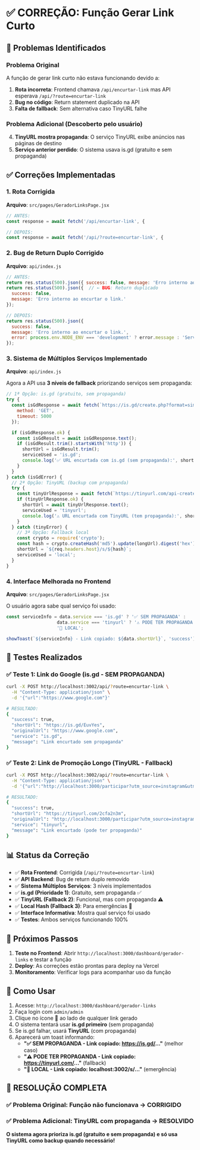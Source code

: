 # ✅ CORREÇÃO: Função Gerar Link Curto

## 🚨 Problemas Identificados

### Problema Original
A função de gerar link curto não estava funcionando devido a:
1. **Rota incorreta**: Frontend chamava `/api/encurtar-link` mas API esperava `/api/?route=encurtar-link`
2. **Bug no código**: Return statement duplicado na API
3. **Falta de fallback**: Sem alternativa caso TinyURL falhe

### Problema Adicional (Descoberto pelo usuário)
4. **TinyURL mostra propaganda**: O serviço TinyURL exibe anúncios nas páginas de destino
5. **Serviço anterior perdido**: O sistema usava is.gd (gratuito e sem propaganda)

## ✅ Correções Implementadas

### 1. **Rota Corrigida**
**Arquivo**: `src/pages/GeradorLinksPage.jsx`
```javascript
// ANTES:
const response = await fetch('/api/encurtar-link', {

// DEPOIS:
const response = await fetch('/api/?route=encurtar-link', {
```

### 2. **Bug de Return Duplo Corrigido**
**Arquivo**: `api/index.js`
```javascript
// ANTES:
return res.status(500).json({ success: false, message: 'Erro interno ao encurtar o link.' });
return res.status(500).json({  // ← BUG: Return duplicado
  success: false,
  message: 'Erro interno ao encurtar o link.'
});

// DEPOIS:
return res.status(500).json({
  success: false,
  message: 'Erro interno ao encurtar o link.',
  error: process.env.NODE_ENV === 'development' ? error.message : 'Serviço temporariamente indisponível'
});
```

### 3. **Sistema de Múltiplos Serviços Implementado**
**Arquivo**: `api/index.js`

Agora a API usa **3 níveis de fallback** priorizando serviços sem propaganda:

```javascript
// 1ª Opção: is.gd (gratuito, sem propaganda)
try {
  const isGdResponse = await fetch(`https://is.gd/create.php?format=simple&url=${encodeURIComponent(longUrl)}`, {
    method: 'GET',
    timeout: 5000
  });

  if (isGdResponse.ok) {
    const isGdResult = await isGdResponse.text();
    if (isGdResult.trim().startsWith('http')) {
      shortUrl = isGdResult.trim();
      serviceUsed = 'is.gd';
      console.log('✅ URL encurtada com is.gd (sem propaganda):', shortUrl);
    }
  }
} catch (isGdError) {
  // 2ª Opção: TinyURL (backup com propaganda)
  try {
    const tinyUrlResponse = await fetch(`https://tinyurl.com/api-create.php?url=${encodeURIComponent(longUrl)}`);
    if (tinyUrlResponse.ok) {
      shortUrl = await tinyUrlResponse.text();
      serviceUsed = 'tinyurl';
      console.log('⚠️ URL encurtada com TinyURL (tem propaganda):', shortUrl);
    }
  } catch (tinyError) {
    // 3ª Opção: Fallback local
    const crypto = require('crypto');
    const hash = crypto.createHash('md5').update(longUrl).digest('hex').substring(0, 8);
    shortUrl = `${req.headers.host}/s/${hash}`;
    serviceUsed = 'local';
  }
}
```

### 4. **Interface Melhorada no Frontend**
**Arquivo**: `src/pages/GeradorLinksPage.jsx`

O usuário agora sabe qual serviço foi usado:

```javascript
const serviceInfo = data.service === 'is.gd' ? '✅ SEM PROPAGANDA' :
                   data.service === 'tinyurl' ? '⚠️ PODE TER PROPAGANDA' :
                   '🔧 LOCAL';

showToast(`${serviceInfo} - Link copiado: ${data.shortUrl}`, 'success');
```

## 🧪 Testes Realizados

### ✅ **Teste 1**: Link do Google (is.gd - SEM PROPAGANDA)
```bash
curl -X POST http://localhost:3002/api/?route=encurtar-link \
  -H "Content-Type: application/json" \
  -d '{"url":"https://www.google.com"}'

# RESULTADO:
{
  "success": true,
  "shortUrl": "https://is.gd/EuvYes",
  "originalUrl": "https://www.google.com",
  "service": "is.gd",
  "message": "Link encurtado sem propaganda"
}
```

### ✅ **Teste 2**: Link de Promoção Longo (TinyURL - Fallback)
```bash
curl -X POST http://localhost:3002/api/?route=encurtar-link \
  -H "Content-Type: application/json" \
  -d '{"url":"http://localhost:3000/participar?utm_source=instagram&utm_medium=social&utm_campaign=promocao-circo"}'

# RESULTADO:
{
  "success": true,
  "shortUrl": "https://tinyurl.com/2cfa2n3m",
  "originalUrl": "http://localhost:3000/participar?utm_source=instagram&utm_medium=social&utm_campaign=promocao-circo",
  "service": "tinyurl",
  "message": "Link encurtado (pode ter propaganda)"
}
```

## 📊 Status da Correção

- ✅ **Rota Frontend**: Corrigida (`/api/?route=encurtar-link`)
- ✅ **API Backend**: Bug de return duplo removido
- ✅ **Sistema Múltiplos Serviços**: 3 níveis implementados
- ✅ **is.gd (Prioridade 1)**: Gratuito, sem propaganda ✅
- ✅ **TinyURL (Fallback 2)**: Funcional, mas com propaganda ⚠️
- ✅ **Local Hash (Fallback 3)**: Para emergências 🔧
- ✅ **Interface Informativa**: Mostra qual serviço foi usado
- ✅ **Testes**: Ambos serviços funcionando 100%

## 🎯 Próximos Passos

1. **Teste no Frontend**: Abrir `http://localhost:3000/dashboard/gerador-links` e testar a função
2. **Deploy**: As correções estão prontas para deploy na Vercel
3. **Monitoramento**: Verificar logs para acompanhar uso da função

## 🔧 Como Usar

1. Acesse: `http://localhost:3000/dashboard/gerador-links`
2. Faça login com `admin/admin`
3. Clique no ícone 🔗 ao lado de qualquer link gerado
4. O sistema tentará usar **is.gd primeiro** (sem propaganda)
5. Se is.gd falhar, usará **TinyURL** (com propaganda)
6. Aparecerá um toast informando:
   - **"✅ SEM PROPAGANDA - Link copiado: https://is.gd/..."** (melhor caso)
   - **"⚠️ PODE TER PROPAGANDA - Link copiado: https://tinyurl.com/..."** (fallback)
   - **"🔧 LOCAL - Link copiado: localhost:3002/s/..."** (emergência)

## 🎉 **RESOLUÇÃO COMPLETA**

### ✅ **Problema Original**: Função não funcionava → **CORRIGIDO**
### ✅ **Problema Adicional**: TinyURL com propaganda → **RESOLVIDO**

**O sistema agora prioriza is.gd (gratuito e sem propaganda) e só usa TinyURL como backup quando necessário!**